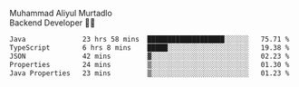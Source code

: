 Muhammad Aliyul Murtadlo
<br>
Backend Developer 👨‍💻
<br>
<!--START_SECTION:waka-->

```txt
Java              23 hrs 58 mins  ███████████████████░░░░░░   75.71 %
TypeScript        6 hrs 8 mins    █████░░░░░░░░░░░░░░░░░░░░   19.38 %
JSON              42 mins         ▓░░░░░░░░░░░░░░░░░░░░░░░░   02.23 %
Properties        24 mins         ▒░░░░░░░░░░░░░░░░░░░░░░░░   01.30 %
Java Properties   23 mins         ▒░░░░░░░░░░░░░░░░░░░░░░░░   01.23 %
```

<!--END_SECTION:waka-->
